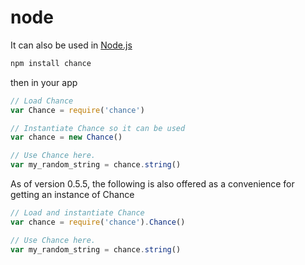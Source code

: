 # node

It can also be used in [Node.js](http://nodejs.org)

```bash
npm install chance
```

then in your app

```js
// Load Chance
var Chance = require('chance')

// Instantiate Chance so it can be used
var chance = new Chance()

// Use Chance here.
var my_random_string = chance.string()
```

As of version 0.5.5, the following is also offered as a convenience for getting
an instance of Chance

```js
// Load and instantiate Chance
var chance = require('chance').Chance()

// Use Chance here.
var my_random_string = chance.string()
```
